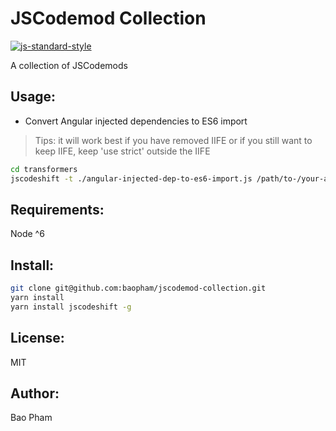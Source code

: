 JSCodemod Collection
==========

[![js-standard-style](https://img.shields.io/badge/code%20style-standard-brightgreen.svg)](http://standardjs.com/) 

A collection of JSCodemods


Usage:
------

* Convert Angular injected dependencies to ES6 import

> Tips: it will work best if you have removed IIFE or if you still want to keep IIFE, keep 'use strict' outside the IIFE

```bash
cd transformers
jscodeshift -t ./angular-injected-dep-to-es6-import.js /path/to-/your-angular-file.js --config='./config.example'
```


Requirements:
-------------
Node ^6

Install:
--------

```bash
git clone git@github.com:baopham/jscodemod-collection.git
yarn install
yarn install jscodeshift -g
```

License:
--------
MIT

Author:
-------
Bao Pham
